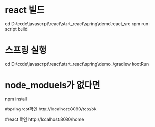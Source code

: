 
# react 빌드
cd D:\code\javascript\react\start_react\spring\demo\react_src
npm run-script build

# 스프링 실행
cd D:\code\javascript\react\start_react\spring\demo
./gradlew bootRun

# node_moduels가 없다면
npm install

#spring rest확인
http://localhost:8080/test/ok

#react 확인
http://localhost:8080/home

